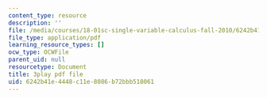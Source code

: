 ```yaml
---
content_type: resource
description: ''
file: /media/courses/18-01sc-single-variable-calculus-fall-2010/6242b41e4448c11e8086b72bbb518061_eHJuAByQf5A.pdf
file_type: application/pdf
learning_resource_types: []
ocw_type: OCWFile
parent_uid: null
resourcetype: Document
title: 3play pdf file
uid: 6242b41e-4448-c11e-8086-b72bbb518061
---
```

